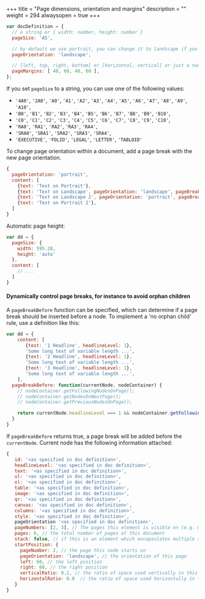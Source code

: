 +++
title = "Page dimensions, orientation and margins"
description = ""
weight = 294
alwaysopen = true
+++


```js
var docDefinition = {
  // a string or { width: number, height: number }
  pageSize: 'A5',

  // by default we use portrait, you can change it to landscape if you wish
  pageOrientation: 'landscape',

  // [left, top, right, bottom] or [horizontal, vertical] or just a number for equal margins
  pageMargins: [ 40, 60, 40, 60 ],
};
```

If you set `pageSize` to a string, you can use one of the following values:

* `'4A0'`, `'2A0'`, `'A0'`, `'A1'`, `'A2'`, `'A3'`, `'A4'`, `'A5'`, `'A6'`, `'A7'`, `'A8'`, `'A9'`, `'A10'`,
* `'B0'`, `'B1'`, `'B2'`, `'B3'`, `'B4'`, `'B5'`, `'B6'`, `'B7'`, `'B8'`, `'B9'`, `'B10'`,
* `'C0'`, `'C1'`, `'C2'`, `'C3'`, `'C4'`, `'C5'`, `'C6'`, `'C7'`, `'C8'`, `'C9'`, `'C10'`,
* `'RA0'`, `'RA1'`, `'RA2'`, `'RA3'`, `'RA4'`,
* `'SRA0'`, `'SRA1'`, `'SRA2'`, `'SRA3'`, `'SRA4'`,
* `'EXECUTIVE'`, `'FOLIO'`, `'LEGAL'`, `'LETTER'`, `'TABLOID'`

To change page orientation within a document, add a page break with the new page orientation.

```js
{
  pageOrientation: 'portrait',
  content: [
    {text: 'Text on Portrait'},
    {text: 'Text on Landscape', pageOrientation: 'landscape', pageBreak: 'before'},
    {text: 'Text on Landscape 2', pageOrientation: 'portrait', pageBreak: 'after'},
    {text: 'Text on Portrait 2'},
  ]
}
```

Automatic page height:

```js
var dd = {
  pageSize: {
    width: 595.28,
    height: 'auto'
  },
  content: [
    // ...
  ]
}
```


#### Dynamically control page breaks, for instance to avoid orphan children

A `pageBreakBefore` function can be specified, which can determine if a page break should be inserted before a node. To implement a 'no orphan child' rule, use a definition like this:

``` javascript
var dd = {
    content: [
       {text: '1 Headline', headlineLevel: 1},
       'Some long text of variable length ...',
       {text: '2 Headline', headlineLevel: 1},
       'Some long text of variable length ...',
       {text: '3 Headline', headlineLevel: 1},
       'Some long text of variable length ...',
    ],
  pageBreakBefore: function(currentNode, nodeContainer) {
    // nodeContainer.getFollowingNodesOnPage();
    // nodeContainer.getNodesOnNextPage();
    // nodeContainer.getPreviousNodesOnPage();

    return currentNode.headlineLevel === 1 && nodeContainer.getFollowingNodesOnPage().length === 0;
  }
}
```

If `pageBreakBefore` returns true, a page break will be added before the `currentNode`. Current node has the following information attached:

``` javascript
{
   id: '<as specified in doc definition>',
   headlineLevel: '<as specified in doc definition>',
   text: '<as specified in doc definition>',
   ul: '<as specified in doc definition>',
   ol: '<as specified in doc definition>',
   table: '<as specified in doc definition>',
   image: '<as specified in doc definition>',
   qr: '<as specified in doc definition>',
   canvas: '<as specified in doc definition>',
   columns: '<as specified in doc definition>',
   style: '<as specified in doc definition>',
   pageOrientation '<as specified in doc definition>',
   pageNumbers: [2, 3], // The pages this element is visible on (e.g. multi-line text could be on more than one page)
   pages: 6, // the total number of pages of this document
   stack: false, // if this is an element which encapsulates multiple sub-objects
   startPosition: {
     pageNumber: 2, // the page this node starts on
     pageOrientation: 'landscape', // the orientation of this page
     left: 60, // the left position
     right: 60, // the right position
     verticalRatio: 0.2, // the ratio of space used vertically in this document (excluding margins)
     horizontalRatio: 0.0  // the ratio of space used horizontally in this document (excluding margins)
   }
}
```